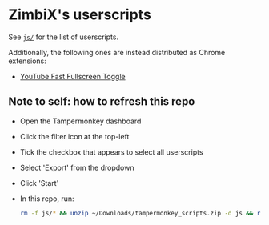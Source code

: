 # ZimbiX's userscripts

See [`js/`](js/) for the list of userscripts.

Additionally, the following ones are instead distributed as Chrome extensions:

- [YouTube Fast Fullscreen Toggle](https://github.com/ZimbiX/youtube-fast-fullscreen-toggle)

## Note to self: how to refresh this repo

- Open the Tampermonkey dashboard
- Click the filter icon at the top-left
- Tick the checkbox that appears to select all userscripts
- Select 'Export' from the dropdown
- Click 'Start'
- In this repo, run:

    ```bash
    rm -f js/* && unzip ~/Downloads/tampermonkey_scripts.zip -d js && rm -f ~/Downloads/tampermonkey_scripts.zip js/*.json
    ```
